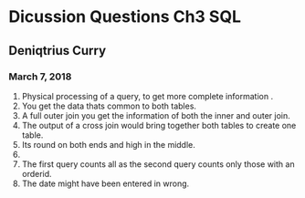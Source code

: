 # Dicussion Questions Ch3 SQL
## Deniqtrius Curry
### March 7, 2018

1. Physical processing of a query, to get more complete information .
1. You get the data thats common to both tables.
1. A full outer join you get the information of both the inner and outer join.
1. The output of a cross join would bring together both tables to create one table.
1. Its round on both ends and high in the middle.
1. 
1. The first query counts all as the second query counts only those with an orderid.
1.  The date might have been entered in wrong.
